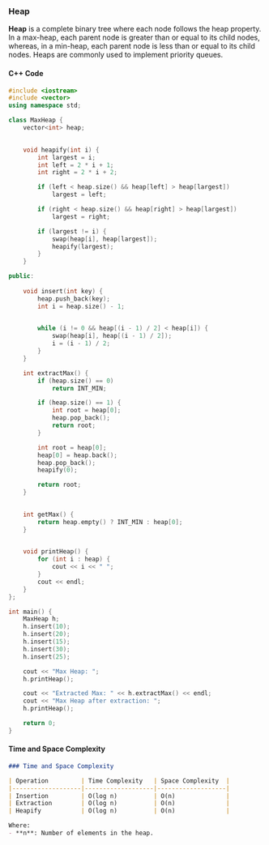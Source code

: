### Heap

**Heap** is a complete binary tree where each node follows the heap property. In a max-heap, each parent node is greater than or equal to its child nodes, whereas, in a min-heap, each parent node is less than or equal to its child nodes. Heaps are commonly used to implement priority queues.

#### C++ Code

```cpp
#include <iostream>
#include <vector>
using namespace std;

class MaxHeap {
    vector<int> heap;

   
    void heapify(int i) {
        int largest = i;
        int left = 2 * i + 1;
        int right = 2 * i + 2;

        if (left < heap.size() && heap[left] > heap[largest])
            largest = left;

        if (right < heap.size() && heap[right] > heap[largest])
            largest = right;

        if (largest != i) {
            swap(heap[i], heap[largest]);
            heapify(largest);
        }
    }

public:
   
    void insert(int key) {
        heap.push_back(key);
        int i = heap.size() - 1;

       
        while (i != 0 && heap[(i - 1) / 2] < heap[i]) {
            swap(heap[i], heap[(i - 1) / 2]);
            i = (i - 1) / 2;
        }
    }

    int extractMax() {
        if (heap.size() == 0)
            return INT_MIN;

        if (heap.size() == 1) {
            int root = heap[0];
            heap.pop_back();
            return root;
        }

        int root = heap[0];
        heap[0] = heap.back();
        heap.pop_back();
        heapify(0);

        return root;
    }

  
    int getMax() {
        return heap.empty() ? INT_MIN : heap[0];
    }

   
    void printHeap() {
        for (int i : heap) {
            cout << i << " ";
        }
        cout << endl;
    }
};

int main() {
    MaxHeap h;
    h.insert(10);
    h.insert(20);
    h.insert(15);
    h.insert(30);
    h.insert(25);

    cout << "Max Heap: ";
    h.printHeap();

    cout << "Extracted Max: " << h.extractMax() << endl;
    cout << "Max Heap after extraction: ";
    h.printHeap();

    return 0;
}
```

#### Time and Space Complexity

```markdown
### Time and Space Complexity

| Operation         | Time Complexity   | Space Complexity  |
|-------------------|-------------------|-------------------|
| Insertion         | O(log n)          | O(n)              |
| Extraction        | O(log n)          | O(n)              |
| Heapify           | O(log n)          | O(n)              |

Where:
- **n**: Number of elements in the heap.
```

